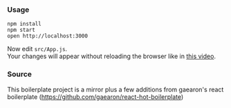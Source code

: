 

### Usage

```
npm install
npm start
open http://localhost:3000
```

Now edit `src/App.js`.  
Your changes will appear without reloading the browser like in [this video](http://vimeo.com/100010922).

### Source

This boilerplate project is a mirror plus a few additions from gaearon's react boilerplate (https://github.com/gaearon/react-hot-boilerplate)
